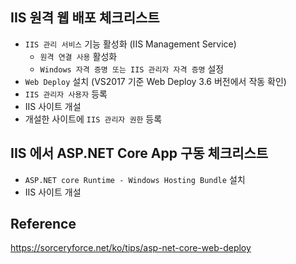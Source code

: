 ## IIS 원격 웹 배포 체크리스트 ##
- ```IIS 관리 서비스``` 기능 활성화 (IIS Management Service)
  * ```원격 연결 사용``` 활성화
  * ```Windows 자격 증명 또는 IIS 관리자 자격 증명``` 설정
- ```Web Deploy``` 설치 (VS2017 기준 Web Deploy 3.6 버전에서 작동 확인)
- ```IIS 관리자 사용자``` 등록
- IIS 사이트 개설
- 개설한 사이트에 ```IIS 관리자 권한``` 등록


## IIS 에서 ASP.NET Core App 구동 체크리스트 ##
- ```ASP.NET core Runtime - Windows Hosting Bundle``` 설치
- IIS 사이트 개설


## Reference ##
https://sorceryforce.net/ko/tips/asp-net-core-web-deploy
